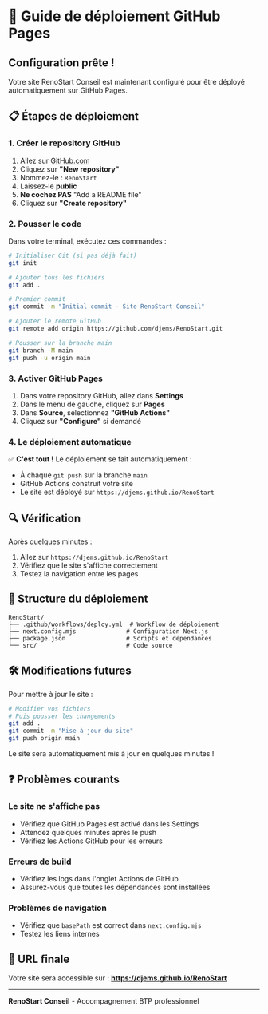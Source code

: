 # 🚀 Guide de déploiement GitHub Pages

## Configuration prête !

Votre site RenoStart Conseil est maintenant configuré pour être déployé automatiquement sur GitHub Pages.

## 📋 Étapes de déploiement

### 1. Créer le repository GitHub

1. Allez sur [GitHub.com](https://github.com)
2. Cliquez sur **"New repository"**
3. Nommez-le : `RenoStart`
4. Laissez-le **public**
5. **Ne cochez PAS** "Add a README file"
6. Cliquez sur **"Create repository"**

### 2. Pousser le code

Dans votre terminal, exécutez ces commandes :

```bash
# Initialiser Git (si pas déjà fait)
git init

# Ajouter tous les fichiers
git add .

# Premier commit
git commit -m "Initial commit - Site RenoStart Conseil"

# Ajouter le remote GitHub
git remote add origin https://github.com/djems/RenoStart.git

# Pousser sur la branche main
git branch -M main
git push -u origin main
```

### 3. Activer GitHub Pages

1. Dans votre repository GitHub, allez dans **Settings**
2. Dans le menu de gauche, cliquez sur **Pages**
3. Dans **Source**, sélectionnez **"GitHub Actions"**
4. Cliquez sur **"Configure"** si demandé

### 4. Le déploiement automatique

✅ **C'est tout !** Le déploiement se fait automatiquement :

- À chaque `git push` sur la branche `main`
- GitHub Actions construit votre site
- Le site est déployé sur `https://djems.github.io/RenoStart`

## 🔍 Vérification

Après quelques minutes :
1. Allez sur `https://djems.github.io/RenoStart`
2. Vérifiez que le site s'affiche correctement
3. Testez la navigation entre les pages

## 📁 Structure du déploiement

```
RenoStart/
├── .github/workflows/deploy.yml  # Workflow de déploiement
├── next.config.mjs              # Configuration Next.js
├── package.json                 # Scripts et dépendances
└── src/                         # Code source
```

## 🛠️ Modifications futures

Pour mettre à jour le site :
```bash
# Modifier vos fichiers
# Puis pousser les changements
git add .
git commit -m "Mise à jour du site"
git push origin main
```

Le site sera automatiquement mis à jour en quelques minutes !

## ❓ Problèmes courants

### Le site ne s'affiche pas
- Vérifiez que GitHub Pages est activé dans les Settings
- Attendez quelques minutes après le push
- Vérifiez les Actions GitHub pour les erreurs

### Erreurs de build
- Vérifiez les logs dans l'onglet Actions de GitHub
- Assurez-vous que toutes les dépendances sont installées

### Problèmes de navigation
- Vérifiez que `basePath` est correct dans `next.config.mjs`
- Testez les liens internes

## 🎯 URL finale

Votre site sera accessible sur :
**https://djems.github.io/RenoStart**

---

**RenoStart Conseil** - Accompagnement BTP professionnel



